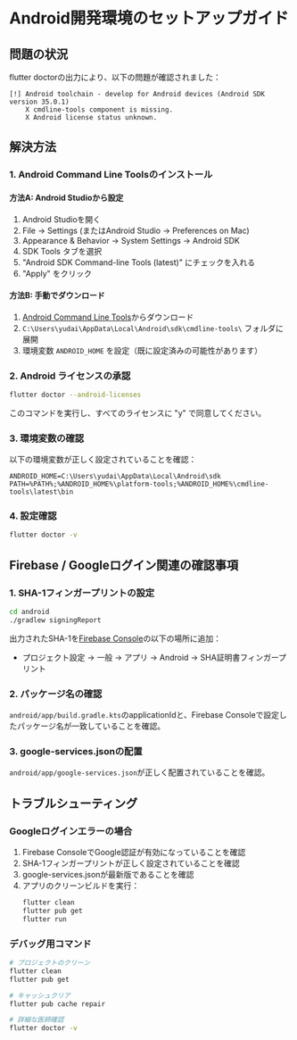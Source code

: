 # Android開発環境のセットアップガイド

## 問題の状況
flutter doctorの出力により、以下の問題が確認されました：

```
[!] Android toolchain - develop for Android devices (Android SDK version 35.0.1)
    X cmdline-tools component is missing.
    X Android license status unknown.
```

## 解決方法

### 1. Android Command Line Toolsのインストール

#### 方法A: Android Studioから設定
1. Android Studioを開く
2. File → Settings (またはAndroid Studio → Preferences on Mac)
3. Appearance & Behavior → System Settings → Android SDK
4. SDK Tools タブを選択
5. "Android SDK Command-line Tools (latest)" にチェックを入れる
6. "Apply" をクリック

#### 方法B: 手動でダウンロード
1. [Android Command Line Tools](https://developer.android.com/studio#command-line-tools-only)からダウンロード
2. `C:\Users\yudai\AppData\Local\Android\sdk\cmdline-tools\` フォルダに展開
3. 環境変数 `ANDROID_HOME` を設定（既に設定済みの可能性があります）

### 2. Android ライセンスの承認

```bash
flutter doctor --android-licenses
```

このコマンドを実行し、すべてのライセンスに "y" で同意してください。

### 3. 環境変数の確認

以下の環境変数が正しく設定されていることを確認：

```
ANDROID_HOME=C:\Users\yudai\AppData\Local\Android\sdk
PATH=%PATH%;%ANDROID_HOME%\platform-tools;%ANDROID_HOME%\cmdline-tools\latest\bin
```

### 4. 設定確認

```bash
flutter doctor -v
```

## Firebase / Googleログイン関連の確認事項

### 1. SHA-1フィンガープリントの設定

```bash
cd android
./gradlew signingReport
```

出力されたSHA-1を[Firebase Console](https://console.firebase.google.com/)の以下の場所に追加：
- プロジェクト設定 → 一般 → アプリ → Android → SHA証明書フィンガープリント

### 2. パッケージ名の確認

`android/app/build.gradle.kts`のapplicationIdと、Firebase Consoleで設定したパッケージ名が一致していることを確認。

### 3. google-services.jsonの配置

`android/app/google-services.json`が正しく配置されていることを確認。

## トラブルシューティング

### Googleログインエラーの場合
1. Firebase ConsoleでGoogle認証が有効になっていることを確認
2. SHA-1フィンガープリントが正しく設定されていることを確認
3. google-services.jsonが最新版であることを確認
4. アプリのクリーンビルドを実行：
   ```bash
   flutter clean
   flutter pub get
   flutter run
   ```

### デバッグ用コマンド
```bash
# プロジェクトのクリーン
flutter clean
flutter pub get

# キャッシュクリア
flutter pub cache repair

# 詳細な医師確認
flutter doctor -v
```